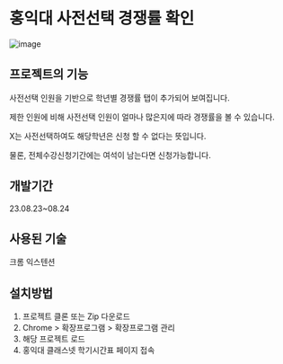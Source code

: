 # 홍익대 사전선택 경쟁률 확인

![image](https://github.com/psp0/SugangAddRatio/assets/76198219/c2b9ccb5-feb6-4a70-b55d-7172508f5879)


## 프로젝트의 기능
사전선택 인원을 기반으로 학년별 경쟁률 탭이 추가되어 보여집니다.

제한 인원에 비해 사전선택 인원이 얼마나 많은지에 따라 경쟁률을 볼 수 있습니다.

X는 사전선택하여도 해당학년은 신청 할 수 없다는 뜻입니다.

물론, 전체수강신청기간에는 여석이 남는다면 신청가능합니다.

## 개발기간
23.08.23~08.24

## 사용된 기술
크롬 익스텐션

##  설치방법
1. 프로젝트 클론 또는 Zip 다운로드
2. Chrome > 확장프로그램 > 확장프로그램 관리
3. 해당 프로젝트 로드
4. 홍익대 클래스넷 학기시간표 페이지 접속
